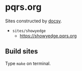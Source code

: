 # pqrs.org

Sites constructed by [docsy](https://www.docsy.dev).

-   `sites/showyedge`
    -   <https://showyedge.pqrs.org>

## Build sites

Type `make` on terminal.
